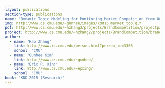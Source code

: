 ```yaml
---
layout: publications
section-type: publications
name: "Dynamic Topic Modeling for Monitoring Market Competition from Online Text and Image Data"
img: http://www.cs.cmu.edu/~gunhee/images/kdd15_market_top.gif
pdf: http://www.cs.cmu.edu/~hzhang2/projects/BrandCompetition/projectpage/kdd15_topic_marketcomp.pdf
project: http://www.cs.cmu.edu/~hzhang2/projects/BrandCompetition/brandcompetition.html
author:
  - name: "Hao Zhang"
    link: http://www.ri.cmu.edu/person.html?person_id=3366
    school: "CMU"
  - name: "Gunhee Kim"
    link: http://www.cs.cmu.edu/~gunhee/
  - name: "Eric P. Xing"
    link: http://www.cs.cmu.edu/~epxing/
    school: "CMU"
book: "KDD 2015 (Research)"
---
```

